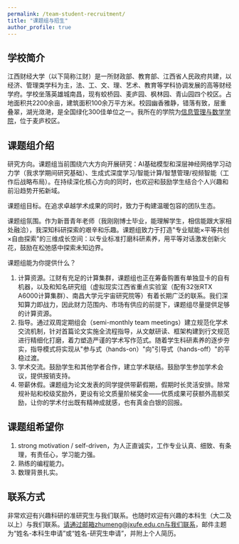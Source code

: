 ```yaml
---
permalink: /team-student-recruitment/
title: "课题组与招生"
author_profile: true
---
```


## 学校简介

江西财经大学（以下简称江财）是一所财政部、教育部、江西省人民政府共建，以经济、管理类学科为主，法、工、文、理、艺术、教育等学科协调发展的高等财经学府。学校坐落英雄城南昌，现有蛟桥园、麦庐园、枫林园、青山园四个校区。占地面积共2200余亩，建筑面积100余万平方米。校园幽香雅静，错落有致，层重叠翠，湖光潋滟，是全国绿化300佳单位之一。我所在的学院为[信息管理与数学学院](http://sim.jxufe.edu.cn/#/home)，位于麦庐校区。

## 课题组介绍

研究方向。课题组当前围绕六大方向开展研究：AI基础模型和深层神经网络学习动力学（我求学期间研究基础）、生成式深度学习/智能计算/智慧管理/视频智能（工作后战略布局）。在持续深化核心方向的同时，也欢迎和鼓励学生结合个人兴趣和前沿趋势开拓新域。

课题组目标。在追求卓越学术成果的同时，致力于构建温暖包容的团队生态。

课题组氛围。作为新晋青年老师（我刚刚博士毕业，能理解学生，相信能跟大家相处融洽），我深知科研探索的艰辛和乐趣。课题组致力于打造"专业赋能×平等共创×自由探索"的三维成长空间：以专业标准打磨科研素养，用平等对话激发创新火花，鼓励在松弛感中探索未知边界。

课题组能为你提供什么？

1. 计算资源。江财有充足的计算集群，课题组也正在筹备购置有单独显卡的自有机器，以及和知名研究组（虚拟现实江西省重点实验室（配有32张RTX A6000计算集群）、南昌大学元宇宙研究院等）有着长期广泛的联系。我们深知算力即战力，因此财力范围内、市场有供应的前提下，课题组尽量提供足够的计算资源。
2. 指导。通过双周定期组会（semi-monthly team meetings）建立规范化学术交流机制，针对首篇论文实施全流程指导，从文献研读、框架构建到行文规范进行精细化打磨，着力塑造严谨的学术写作范式。随着学生科研素养的逐步夯实，指导模式将实现从"参与式（hands-on）"向"引导式（hands-off）"的平稳过渡。
3. 学术交流。鼓励学生和其他学者合作，建立学术联结。鼓励学生参加学术会议，提供报销支持。
4. 带薪休假。课题组为论文发表的同学提供带薪假期，假期时长灵活安排。除常规补贴和校级奖励外，更设有论文质量阶梯奖金——优质成果可获额外高额奖励，让你的学术付出既有精神成就感，也有真金白银的回报。

## 课题组希望你

1. strong motivation / self-driven，为人正直诚实，工作专业认真、细致、有条理，有责任心，学习能力强。
2. 熟练的编程能力。
3. 数理背景扎实。

## 联系方式

非常欢迎有兴趣科研的准研究生与我们联系。也随时欢迎有兴趣的本科生（大二及以上）与我们联系。请通过邮箱zhumeng@jxufe.edu.cn与我们联系，邮件主题为“姓名-本科生申请”或“姓名-研究生申请”，并附上个人简历。
